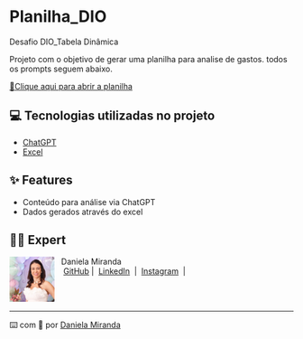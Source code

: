 # Planilha_DIO
Desafio DIO_Tabela Dinâmica




Projeto com o objetivo de gerar uma planilha para analise de gastos. todos os prompts
seguem abaixo.

<a href="Despesas.xlsx" title="View Excel now"> 📕Clique aqui para abrir a planilha</a>

## 💻 Tecnologias utilizadas no projeto

- [ChatGPT](https://chat.openai.com/) 
- [Excel](https://www.microsoft.com/pt-br/microsoft-365/p/excel/cfq7ttc0hlkm)


## ✨ Features

- Conteúdo para análise via ChatGPT
- Dados gerados através do excel


## 👨‍💻 Expert

<p>
    <img 
      align=left 
      margin=10 
      width=80 
      src="foto2.jpg"
    />
    <p>&nbsp&nbsp&nbspDaniela Miranda<br>
    &nbsp&nbsp&nbsp
    <a href="https://github.com/daniti-caixa">
    GitHub</a>&nbsp;|&nbsp;
    <a href="www.linkedin.com/daniela-miranda-6b6a64110">LinkedIn</a>
&nbsp;|&nbsp;
    <a href="https://www.instagram.com/danielarodriguesdemiranda/">
    Instagram</a>
&nbsp;|&nbsp;</p>
</p>
<br/><br/>
<p>

---

⌨️ com 💜 por [Daniela Miranda](https://github.com/daniti-caixa)
